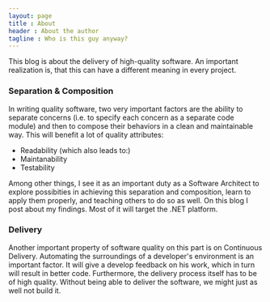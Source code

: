 ```yaml
---
layout: page
title : About
header : About the author
tagline : Who is this guy anyway?
---
```


This blog is about the delivery of high-quality software. An important realization is, that this can have a different meaning in every project. 

### Separation & Composition
In writing quality software, two very important factors are the ability to separate concerns (i.e. to specify each concern as a separate code module) and then to compose their behaviors in a clean and maintainable way. This will benefit a lot of quality attributes: 

- Readability (which also leads to:)
- Maintanability
- Testability

Among other things, I see it as an important duty as a Software Architect to explore possibities in achieving this separation and composition, learn to apply them properly, and teaching others to do so as well. On this blog I post about my findings. Most of it will target the .NET platform. 

### Delivery
Another important property of software quality on this part is on Continuous Delivery. Automating the surroundings of a developer's environment is an important factor. It will give a develop feedback on his work, which in turn will result in better code. Furthermore, the delivery process itself has to be of high quality. Without being able to deliver the software, we might just as well not build it. 
 